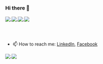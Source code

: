 <!--
**hrachgalstyan/hrachgalstyan** is a ✨ _special_ ✨ repository because its `README.md` (this file) appears on your GitHub profile.

Here are some ideas to get you started:

- 🔭 I’m currently working on ...
- 🌱 I’m currently learning ...
- 👯 I’m looking to collaborate on ...
- 🤔 I’m looking for help with ...
- 💬 Ask me about ...
- 📫 How to reach me: ...
- 😄 Pronouns: ...
- ⚡ Fun fact: ...
-->

### Hi there 👋

<a href="https://github.com/hrachgalstyan/vFruits_api">
  <img align="center" src="https://github-readme-stats.vercel.app/api/pin/?username=hrachgalstyan&repo=vFruits_api&theme=vision-friendly-dark" />
</a>
<a href="https://github.com/hrachgalstyan/vFruits_api">
  <img align="center" src="https://github-readme-stats.vercel.app/api/pin/?username=hrachgalstyan&repo=vFruits_api&theme=vision-friendly-dark" />
</a>
<a href="https://github.com/hrachgalstyan/vFruits_api">
  <img align="center" src="https://github-readme-stats.vercel.app/api/pin/?username=hrachgalstyan&repo=vFruits_api&theme=vision-friendly-dark" />
</a>
<a href="https://github.com/hrachgalstyan/vFruits_api">
  <img align="center" src="https://github-readme-stats.vercel.app/api/pin/?username=hrachgalstyan&repo=vFruits_api&theme=vision-friendly-dark" />
</a>


<br></br>
- 📫 How to reach me: [LinkedIn](https://www.linkedin.com/in/hrach-galstyan-a721581b5/), [Facebook](https://www.facebook.com/hrachgalstyann/)

<a href="https://github.com/anuraghazra/github-readme-stats">
  <img align="center" src="https://github-readme-stats.vercel.app/api?username=hrachgalstyan&show_icons=true&theme=synthwave" />
</a>
<a href="https://github.com/KALIMI">
  <img align="center" src="https://github-readme-stats.vercel.app/api/top-langs/?username=hrachgalstyan&layout=compact&theme=dark" />
</a>
